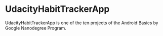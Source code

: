 # UdacityHabitTrackerApp
UdacityHabitTrackerApp is one of the ten projects of the Android Basics by Google Nanodegree Program.
